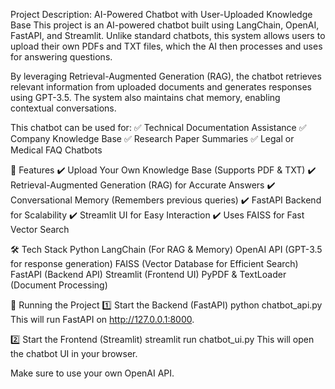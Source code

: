 Project Description: AI-Powered Chatbot with User-Uploaded Knowledge Base
This project is an AI-powered chatbot built using LangChain, OpenAI, FastAPI, and Streamlit. Unlike standard chatbots, this system allows users to upload their own PDFs and TXT files, which the AI then processes and uses for answering questions.

By leveraging Retrieval-Augmented Generation (RAG), the chatbot retrieves relevant information from uploaded documents and generates responses using GPT-3.5. The system also maintains chat memory, enabling contextual conversations.

This chatbot can be used for:
✅ Technical Documentation Assistance
✅ Company Knowledge Base
✅ Research Paper Summaries
✅ Legal or Medical FAQ Chatbots

📜 Features
✔️ Upload Your Own Knowledge Base (Supports PDF & TXT)
✔️ Retrieval-Augmented Generation (RAG) for Accurate Answers
✔️ Conversational Memory (Remembers previous queries)
✔️ FastAPI Backend for Scalability
✔️ Streamlit UI for Easy Interaction
✔️ Uses FAISS for Fast Vector Search

🛠️ Tech Stack
Python
LangChain (For RAG & Memory)
OpenAI API (GPT-3.5 for response generation)
FAISS (Vector Database for Efficient Search)
FastAPI (Backend API)
Streamlit (Frontend UI)
PyPDF & TextLoader (Document Processing)

📌 Running the Project
1️⃣ Start the Backend (FastAPI)
python chatbot_api.py
This will run FastAPI on http://127.0.0.1:8000.


2️⃣ Start the Frontend (Streamlit)
streamlit run chatbot_ui.py
This will open the chatbot UI in your browser.



Make sure to use your own OpenAI API.

